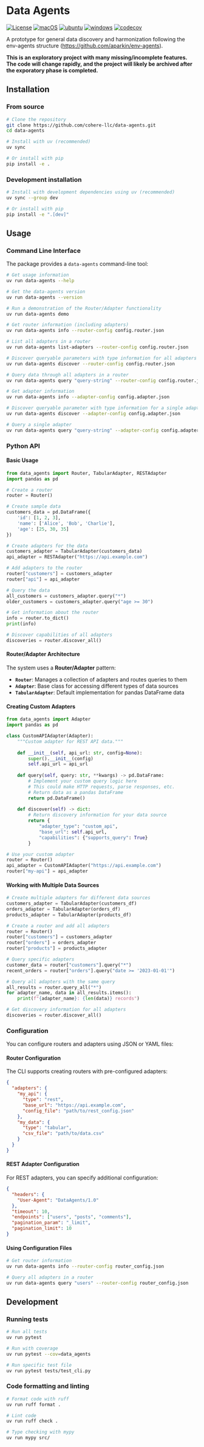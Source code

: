 # Data Agents
[![License](https://img.shields.io/github/license/cohere-llc/data-agents.svg)](https://github.com/cohere-llc/data-agents/blob/main/LICENSE)
[![macOS](https://github.com/cohere-llc/data-agents/actions/workflows/mac.yml/badge.svg)](https://github.com/cohere-llc/data-agents/actions/workflows/mac.yml)
[![ubuntu](https://github.com/cohere-llc/data-agents/actions/workflows/ubuntu.yml/badge.svg)](https://github.com/cohere-llc/data-agents/actions/workflows/ubuntu.yml)
[![windows](https://github.com/cohere-llc/data-agents/actions/workflows/windows.yml/badge.svg)](https://github.com/cohere-llc/data-agents/actions/workflows/windows.yml)
[![codecov](https://codecov.io/gh/cohere-llc/data-agents/branch/main/graph/badge.svg)](https://codecov.io/gh/cohere-llc/data-agents)

A prototype for general data discovery and harmonization following the env-agents structure (https://github.com/aparkin/env-agents).

__This is an exploratory project with many missing/incomplete features.
The code will change rapidly, and the project will likely be archived after the exporatory phase is completed.__

## Installation

### From source

```bash
# Clone the repository
git clone https://github.com/cohere-llc/data-agents.git
cd data-agents

# Install with uv (recommended)
uv sync

# Or install with pip
pip install -e .
```

### Development installation

```bash
# Install with development dependencies using uv (recommended)
uv sync --group dev

# Or install with pip
pip install -e ".[dev]"
```

## Usage

### Command Line Interface

The package provides a `data-agents` command-line tool:

```bash
# Get usage information
uv run data-agents --help

# Get the data-agents version
uv run data-agents --version

# Run a demonstration of the Router/Adapter functionality
uv run data-agents demo

# Get router information (including adapters)
uv run data-agents info --router-config config.router.json

# List all adapters in a router
uv run data-agents list-adapters --router-config config.router.json

# Discover queryable parameters with type information for all adapters in a router
uv run data-agents discover --router-config config.router.json

# Query data through all adapters in a router
uv run data-agents query "query-string" --router-config config.router.json

# Get adapter information
uv run data-agents info --adapter-config config.adapter.json

# Discover queryable parameter with type information for a single adapter
uv run data-agents discover --adapter-config config.adapter.json

# Query a single adapter
uv run data-agents query "query-string" --adapter-config config.adapter.json
```

### Python API

#### Basic Usage

```python
from data_agents import Router, TabularAdapter, RESTAdapter
import pandas as pd

# Create a router
router = Router()

# Create sample data
customers_data = pd.DataFrame({
    'id': [1, 2, 3],
    'name': ['Alice', 'Bob', 'Charlie'],
    'age': [25, 30, 35]
})

# Create adapters for the data
customers_adapter = TabularAdapter(customers_data)
api_adapter = RESTAdapter("https://api.example.com")

# Add adapters to the router
router["customers"] = customers_adapter
router["api"] = api_adapter

# Query the data
all_customers = customers_adapter.query("*")
older_customers = customers_adapter.query("age >= 30")

# Get information about the router
info = router.to_dict()
print(info)

# Discover capabilities of all adapters
discoveries = router.discover_all()
```

#### Router/Adapter Architecture

The system uses a **Router/Adapter** pattern:

- **`Router`**: Manages a collection of adapters and routes queries to them
- **`Adapter`**: Base class for accessing different types of data sources
- **`TabularAdapter`**: Default implementation for pandas DataFrame data

#### Creating Custom Adapters

```python
from data_agents import Adapter
import pandas as pd

class CustomAPIAdapter(Adapter):
    """Custom adapter for REST API data."""
    
    def __init__(self, api_url: str, config=None):
        super().__init__(config)
        self.api_url = api_url
    
    def query(self, query: str, **kwargs) -> pd.DataFrame:
        # Implement your custom query logic here
        # This could make HTTP requests, parse responses, etc.
        # Return data as a pandas DataFrame
        return pd.DataFrame()
    
    def discover(self) -> dict:
        # Return discovery information for your data source
        return {
            "adapter_type": "custom_api", 
            "base_url": self.api_url,
            "capabilities": {"supports_query": True}
        }

# Use your custom adapter
router = Router()
api_adapter = CustomAPIAdapter("https://api.example.com")
router["my-api"] = api_adapter
```

#### Working with Multiple Data Sources

```python
# Create multiple adapters for different data sources
customers_adapter = TabularAdapter(customers_df)
orders_adapter = TabularAdapter(orders_df)
products_adapter = TabularAdapter(products_df)

# Create a router and add all adapters
router = Router()
router["customers"] = customers_adapter
router["orders"] = orders_adapter
router["products"] = products_adapter

# Query specific adapters
customer_data = router["customers"].query("*")
recent_orders = router["orders"].query("date >= '2023-01-01'")

# Query all adapters with the same query
all_results = router.query_all("*")
for adapter_name, data in all_results.items():
    print(f"{adapter_name}: {len(data)} records")

# Get discovery information for all adapters
discoveries = router.discover_all()
```

### Configuration

You can configure routers and adapters using JSON or YAML files:

#### Router Configuration

The CLI supports creating routers with pre-configured adapters:

```json
{
  "adapters": {
    "my_api": {
      "type": "rest",
      "base_url": "https://api.example.com",
      "config_file": "path/to/rest_config.json"
    },
    "my_data": {
      "type": "tabular",
      "csv_file": "path/to/data.csv"
    }
  }
}
```

#### REST Adapter Configuration

For REST adapters, you can specify additional configuration:

```json
{
  "headers": {
    "User-Agent": "DataAgents/1.0"
  },
  "timeout": 10,
  "endpoints": ["users", "posts", "comments"],
  "pagination_param": "_limit",
  "pagination_limit": 10
}
```

#### Using Configuration Files

```bash
# Get router information
uv run data-agents info --router-config router_config.json

# Query all adapters in a router
uv run data-agents query "users" --router-config router_config.json
```

## Development

### Running tests

```bash
# Run all tests
uv run pytest

# Run with coverage
uv run pytest --cov=data_agents

# Run specific test file
uv run pytest tests/test_cli.py
```

### Code formatting and linting

```bash
# Format code with ruff
uv run ruff format .

# Lint code
uv run ruff check .

# Type checking with mypy
uv run mypy src/
```
